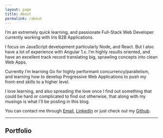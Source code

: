 ```yaml
---
layout: page
title: About
permalink: /about
---
```


I’m an extremely quick learning, and passionate Full-Stack Web Developer currently working with Iris B2B Applications.

I focus on JavaScript development particularly Node, and React. But I also have a lot of experience with Angular 1.x. I’m highly results oriented, and have an excellent track record translating big, sprawling concepts into clean Web Apps.

Currently I’m learning Go for highly performant concurrency/parallelism, and learning how to develop Progressive Web Applications to push my front-end skills to a higher level.

I love learning, and also spreading the love once I find out something that could be hard or complicated to find out otherwise, that along with my musings is what I'll be posting in this blog.

You can contact me through [Email](mailto:erick.romero.dev@gmail.com), [LinkedIn](https://www.linkedin.com/in/erick5) or just check out my [Github](https://github.com/Zyst).

<hr />

## Portfolio
<div id="gridfolio"></div>

<script src="https://cdnjs.cloudflare.com/ajax/libs/require.js/2.2.0/require.min.js" type="text/javascript"></script>
<script src="../assets/gridfolio/index.js" type="text/javascript"></script>
